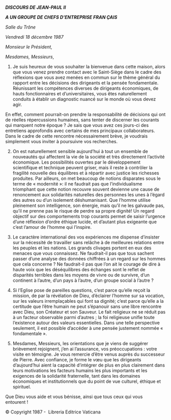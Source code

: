 ***DISCOURS DE JEAN-PAUL II***

***A UN GROUPE DE CHEFS D'ENTREPRISE FRAN* *ÇAIS***

*Salle du Trône*

*Vendredi 18 décembre 1987*

*Monsieur le Président,*

*Mesdames, Messieurs*,

1. Je suis heureux de vous souhaiter la bienvenue dans cette maison, alors que vous venez prendre contact avec le Saint-Siège dans le cadre des réflexions que vous avez menées en commun sur le thème général du rapport entre les décisions des dirigeants et la pensée fondamentale. Réunissant les compétences diverses de dirigeants économiques, de hauts fonctionnaires et d’universitaires, vous êtes naturellement conduits à établir un diagnostic nuancé sur le monde où vous devez agir.

En effet, comment pourrait-on prendre la responsabilité de décisions qui ont de réelles répercussions humaines, sans tenter de discerner les courants qui marquent notre époque ? Je sais que vous avez ces jours-ci des entretiens approfondis avec certains de mes principaux collaborateurs. Dans le cadre de cette rencontre nécessairement brève, je voudrais simplement vous inviter à poursuivre vos recherches.

2. On est naturellement sensible aujourd’hui à tout un ensemble de nouveautés qui affectent la vie de la société et très directement l’activité économique. Les possibilités ouvertes par le développement scientifique et technique peuvent griser, mais il reste à contrôler la fragilité nouvelle des équilibres et à répartir avec justice les richesses produites. Par ailleurs, on met beaucoup de notions disparates sous le terme de « modernité »: il ne faudrait pas que l’individualisme triomphant que cette notion recouvre souvent devienne une cause de renoncement aux solidarités naturelles des personnes les unes à l’égard des autres ou d’un isolement déshumanisant. Que l’homme utilise pleinement son intelligence, son énergie, mais qu’il ne les galvaude pas, qu’il ne prenne pas le risque de perdre sa propre dignité! Un regard objectif sur des comportements trop courants permet de saisir l’urgence d’une réflexion d’ordre éthique lucide, et d’autant plus exigeante que c’est l’amour de l’homme qui l’inspire.

3. Le caractère international des vos expériences me dispense d’insister sur la nécessité de travailler sans relâche à de meilleures relations entre les peuples et les nations. Les grands clivages portent en eux des menaces que vous connaissez. Ne faudrait-il pas que tous sachent passer d’une analyse des données chiffrées à un regard sur les hommes que cela concerne ? Ne faudrait-il pas que l’on ait le courage de dire à haute voix que les déséquilibres des échanges sont le reflet de disparités terribles dans les moyens de vivre ou de survivre, d’un continent à l’autre, d’un pays à l’autre, d’un groupe social à l’autre ?

4. Si l’Eglise pose de pareilles questions, c’est parce qu’elle reçoit la mission, de par la révélation de Dieu, d’éclairer l’homme sur sa vocation, sur les valeurs irremplaçables qui font sa dignité; c’est parce qu’elle a la certitude que l’être humain ne peut s’épanouir sans une libre rencontre avec Dieu, son Créateur et son Sauveur. Le fait religieux ne se réduit pas à un facteur observable parmi d’autres ; la foi religieuse unifie toute l’existence autour des valeurs essentielles. Dans une telle perspective seulement, il est possible d’accéder à une pensée justement nommée « fondamentale ».

5. Mesdames, Messieurs, les orientations que je viens de suggérer brièvement rejoignent, j’en ai l’assurance, vos préoccupations : votre visite en témoigne. Je vous remercie d’être venus auprès du successeur de Pierre. Avec confiance, je forme le vœu que les dirigeants d’aujourd’hui aient la capacité d’intégrer de plus en plus clairement dans leurs motivations les facteurs humains les plus importants et les exigences de la solidarité fraternelle, tant dans les domaines économiques et institutionnels que du point de vue culturel, éthique et spirituel.

Que Dieu vous aide et vous bénisse, ainsi que tous ceux qui vous entourent !

© Copyright 1987 -  Libreria Editrice Vaticana